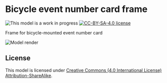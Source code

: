 # Bicycle event number card frame

![This model is a work in progress][work-in-progress-badge]
[![CC-BY-SA-4.0 license][license-badge]][license]

Frame for bicycle-mounted event number card

![Model render](images/readme/demo.png)

## License

This model is licensed under [Creative Commons (4.0 International License) Attribution-ShareAlike][license].


[license]: http://creativecommons.org/licenses/by-sa/4.0/
[license-badge]: /_static/license-badge-cc-by-sa-4.0.svg
[work-in-progress-badge]: /_static/work-in-progress-badge.svg
